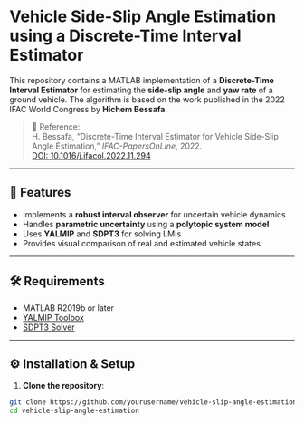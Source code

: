 # Vehicle Side-Slip Angle Estimation using a Discrete-Time Interval Estimator

This repository contains a MATLAB implementation of a **Discrete-Time Interval Estimator** for estimating the **side-slip angle** and **yaw rate** of a ground vehicle. The algorithm is based on the work published in the 2022 IFAC World Congress by **Hichem Bessafa**.

> 📖 Reference:  
> H. Bessafa, “Discrete-Time Interval Estimator for Vehicle Side-Slip Angle Estimation,” *IFAC-PapersOnLine*, 2022.  
> [DOI: 10.1016/j.ifacol.2022.11.294](https://doi.org/10.1016/j.ifacol.2022.11.294)

---

## 📌 Features

- Implements a **robust interval observer** for uncertain vehicle dynamics
- Handles **parametric uncertainty** using a **polytopic system model**
- Uses **YALMIP** and **SDPT3** for solving LMIs
- Provides visual comparison of real and estimated vehicle states

---

## 🛠️ Requirements

- MATLAB R2019b or later
- [YALMIP Toolbox](https://yalmip.github.io/download/)
- [SDPT3 Solver](https://github.com/sqlp/sdpt3)

---

## ⚙️ Installation & Setup

1. **Clone the repository**:

```bash
git clone https://github.com/yourusername/vehicle-slip-angle-estimation.git
cd vehicle-slip-angle-estimation

